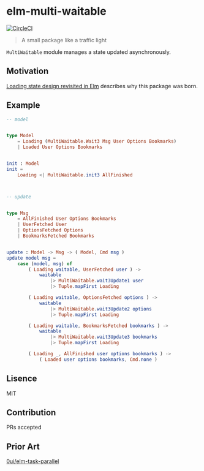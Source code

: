 # elm-multi-waitable
[![CircleCI](https://circleci.com/gh/IzumiSy/elm-multi-waitable.svg?style=svg)](https://circleci.com/gh/IzumiSy/elm-multi-waitable)
> A small package like a traffic light

`MultiWaitable` module manages a state updated asynchronously.

## Motivation
[Loading state design revisited in Elm](https://dev.to/izumisy/loading-state-design-revisited-in-elm-4f9a) describes why this package was born.

## Example
```elm
-- model


type Model 
    = Loading (MultiWaitable.Wait3 Msg User Options Bookmarks)
    | Loaded User Options Bookmarks


init : Model
init =
    Loading <| MultiWaitable.init3 AllFinished



-- update


type Msg
    = AllFinished User Options Bookmarks
    | UserFetched User
    | OptionsFetched Options
    | BookmarksFetched Bookmarks


update : Model -> Msg -> ( Model, Cmd msg )
update model msg =
    case (model, msg) of
        ( Loading waitable, UserFetched user ) ->
            waitable
                |> MultiWaitable.wait3Update1 user
                |> Tuple.mapFirst Loading

        ( Loading waitable, OptionsFetched options ) ->
            waitable
                |> MultiWaitable.wait3Update2 options
                |> Tuple.mapFirst Loading

        ( Loading waitable, BookmarksFetched bookmarks ) ->
            waitable
                |> MultiWaitable.wait3Update3 bookmarks
                |> Tuple.mapFirst Loading

        ( Loading _, AllFinished user options bookmarks ) ->
            ( Loaded user options bookmarks, Cmd.none )
```

## Lisence
MIT

## Contribution
PRs accepted

## Prior Art
[0ui/elm-task-parallel](https://package.elm-lang.org/packages/0ui/elm-task-parallel/latest)
